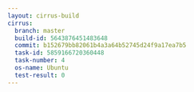 ```yaml
---
layout: cirrus-build
cirrus:
  branch: master
  build-id: 5643876451483648
  commit: b152679bb82061b4a3a64b52745d24f9a17ea7b5
  task-id: 5859166720360448
  task-number: 4
  os-name: Ubuntu
  test-result: 0
---
```

